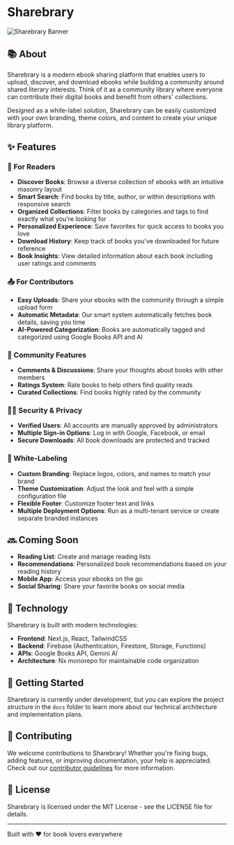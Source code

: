 # Sharebrary

![Sharebrary Banner](https://placehold.co/600x200/333/fff?text=Sharebrary)

## 📚 About

Sharebrary is a modern ebook sharing platform that enables users to upload, discover, and download ebooks while building a community around shared literary interests. Think of it as a community library where everyone can contribute their digital books and benefit from others' collections.

Designed as a white-label solution, Sharebrary can be easily customized with your own branding, theme colors, and content to create your unique library platform.

## ✨ Features

### 📖 For Readers

- **Discover Books**: Browse a diverse collection of ebooks with an intuitive masonry layout
- **Smart Search**: Find books by title, author, or within descriptions with responsive search
- **Organized Collections**: Filter books by categories and tags to find exactly what you're looking for
- **Personalized Experience**: Save favorites for quick access to books you love
- **Download History**: Keep track of books you've downloaded for future reference
- **Book Insights**: View detailed information about each book including user ratings and comments

### 📤 For Contributors

- **Easy Uploads**: Share your ebooks with the community through a simple upload form
- **Automatic Metadata**: Our smart system automatically fetches book details, saving you time
- **AI-Powered Categorization**: Books are automatically tagged and categorized using Google Books API and AI

### 👥 Community Features

- **Comments & Discussions**: Share your thoughts about books with other members
- **Ratings System**: Rate books to help others find quality reads
- **Curated Collections**: Find books highly rated by the community

### 👮‍♀️ Security & Privacy

- **Verified Users**: All accounts are manually approved by administrators
- **Multiple Sign-in Options**: Log in with Google, Facebook, or email
- **Secure Downloads**: All book downloads are protected and tracked

### 🎨 White-Labeling

- **Custom Branding**: Replace logos, colors, and names to match your brand
- **Theme Customization**: Adjust the look and feel with a simple configuration file
- **Flexible Footer**: Customize footer text and links
- **Multiple Deployment Options**: Run as a multi-tenant service or create separate branded instances

## 🔜 Coming Soon

- **Reading List**: Create and manage reading lists
- **Recommendations**: Personalized book recommendations based on your reading history
- **Mobile App**: Access your ebooks on the go
- **Social Sharing**: Share your favorite books on social media

## 🔧 Technology

Sharebrary is built with modern technologies:

- **Frontend**: Next.js, React, TailwindCSS
- **Backend**: Firebase (Authentication, Firestore, Storage, Functions)
- **APIs**: Google Books API, Gemini AI
- **Architecture**: Nx monorepo for maintainable code organization

## 🚀 Getting Started

Sharebrary is currently under development, but you can explore the project structure in the `docs` folder to learn more about our technical architecture and implementation plans.

## 👥 Contributing

We welcome contributions to Sharebrary! Whether you're fixing bugs, adding features, or improving documentation, your help is appreciated. Check out our [contributor guidelines](docs/CONTRIBUTING.md) for more information.

## 📄 License

Sharebrary is licensed under the MIT License - see the LICENSE file for details.

---

Built with ❤️ for book lovers everywhere
